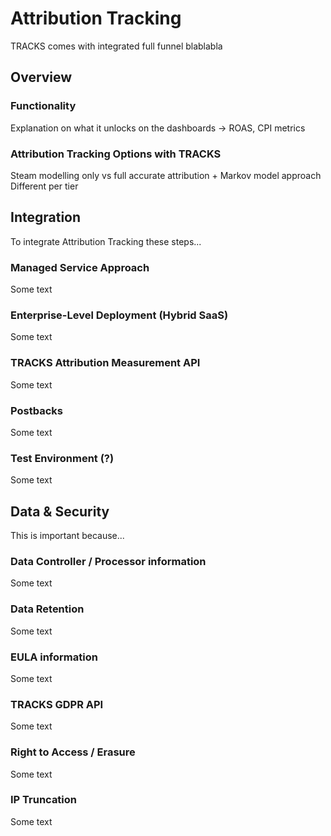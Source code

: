 # Attribution Tracking

TRACKS comes with integrated full funnel blablabla

## Overview

### Functionality

Explanation on what it unlocks on the dashboards -> ROAS, CPI metrics

### Attribution Tracking Options with TRACKS 

Steam modelling only vs full accurate attribution + Markov model approach
Different per tier

## Integration 

To integrate Attribution Tracking these steps...

### Managed Service Approach

Some text

### Enterprise-Level Deployment (Hybrid SaaS)

Some text

### TRACKS Attribution Measurement API

Some text

### Postbacks 

Some text

### Test Environment (?)

Some text

## Data & Security

This is important because...

### Data Controller / Processor information

Some text

### Data Retention

Some text

### EULA information

Some text

### TRACKS GDPR API

Some text

### Right to Access / Erasure

Some text

### IP Truncation

Some text
